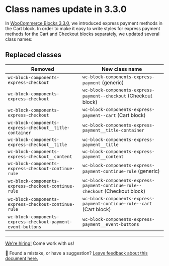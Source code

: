 # Class names update in 3.3.0

In [WooCommerce Blocks 3.3.0](https://developer.woocommerce.com/2020/09/02/woocommerce-blocks-3-3-0-release-notes/), we introduced express payment methods in the Cart block. In order to make it easy to write styles for express payment methods for the Cart and Checkout blocks separately, we updated several class names:

## Replaced classes

| Removed                                                      | New class name                                                                 |
| ------------------------------------------------------------ | ------------------------------------------------------------------------------ |
| `wc-block-components-express-checkout`                       | `wc-block-components-express-payment` (generic)                                |
| `wc-block-components-express-checkout`                       | `wc-block-components-express-payment--checkout` (Checkout block)               |
| `wc-block-components-express-checkout`                       | `wc-block-components-express-payment--cart` (Cart block)                       |
| `wc-block-components-express-checkout__title-container`      | `wc-block-components-express-payment__title-container`                         |
| `wc-block-components-express-checkout__title`                | `wc-block-components-express-payment__title`                                   |
| `wc-block-components-express-checkout__content`              | `wc-block-components-express-payment__content`                                 |
| `wc-block-components-express-checkout-continue-rule`         | `wc-block-components-express-payment-continue-rule` (generic)                  |
| `wc-block-components-express-checkout-continue-rule`         | `wc-block-components-express-payment-continue-rule--checkout` (Checkout block) |
| `wc-block-components-express-checkout-continue-rule`         | `wc-block-components-express-payment-continue-rule--cart` (Cart block)         |
| `wc-block-components-express-checkout-payment-event-buttons` | `wc-block-components-express-payment__event-buttons`                           |

<!-- FEEDBACK -->

---

[We're hiring!](woocommerce.com/careers/) Come work with us!

🐞 Found a mistake, or have a suggestion? [Leave feedback about this document here.](https://github.com/woocommerce/woocommerce-blocks/issues/new?assignees=&labels=type%3A+documentation&template=--doc-feedback.md&title=Feedback%20on%20./docs/designers/theming/class-names-update-330.md)

<!-- /FEEDBACK -->


